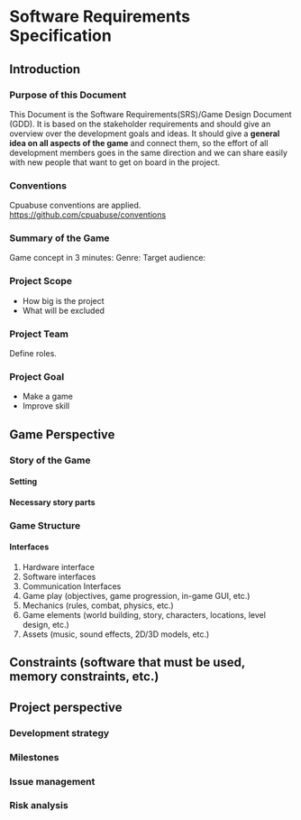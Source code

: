 # Software Requirements Specification

## Introduction

### Purpose of this Document

This Document is the Software Requirements(SRS)/Game Design Document (GDD). It is based on the stakeholder requirements and should give an overview over the development goals and ideas. It should give a **general idea on all aspects of the game** and connect them, so the effort of all development members goes in the same direction and we can share easily with new people that want to get on board in the project. 

### Conventions

Cpuabuse conventions are applied. https://github.com/cpuabuse/conventions

### Summary of the Game

Game concept in 3 minutes:
Genre:
Target audience:

### Project Scope

- How big is the project
- What will be excluded

### Project Team

Define roles.

### Project Goal

- Make a game
- Improve skill 

## Game Perspective

### Story of the Game

#### Setting

#### Necessary story parts
	
### Game Structure
	
#### Interfaces

1. Hardware interface
1. Software interfaces
1. Communication Interfaces
1. Game play (objectives, game progression, in-game GUI, etc.)
1. Mechanics (rules, combat, physics, etc.)
1. Game elements (world building, story, characters, locations, level design, etc.)
1. Assets (music, sound effects, 2D/3D models, etc.)

## Constraints (software that must be used, memory constraints, etc.)

## Project perspective

### Development strategy

### Milestones

### Issue management

### Risk analysis